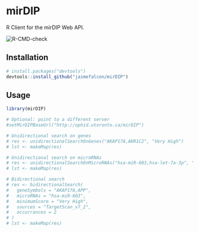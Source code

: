 # mirDIP

R Client for the mirDIP Web API.

<!-- badges: start -->
![R-CMD-check](https://github.com/jaimefalcon/mirDIP/actions/workflows/R-CMD-check.yaml/badge.svg)
<!-- badges: end -->

## Installation

```r
# install.packages("devtools")
devtools::install_github("jaimefalcon/mirDIP")
```

## Usage

```r
library(mirDIP)

# Optional: point to a different server
#setMirDIPBaseUrl("http://ophid.utoronto.ca/mirDIP")

# Unidirectional search on genes
# res <- unidirectionalSearchOnGenes("AKAP17A,AKR1C2", "Very High")
# lst <- makeMap(res)

# Unidirectional search on microRNAs
# res <- unidirectionalSearchOnMicroRNAs("hsa-miR-603,hsa-let-7a-3p", "High")
# lst <- makeMap(res)

# Bidirectional search
# res <- bidirectionalSearch(
#   geneSymbols = "AKAP17A,APP",
#   microRNAs = "hsa-miR-603",
#   minimumScore = "Very High",
#   sources = "TargetScan_v7_2",
#   occurrances = 2
# )
# lst <- makeMap(res)
```
